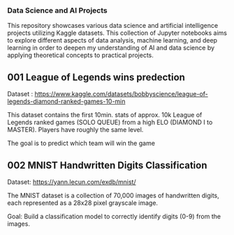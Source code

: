 ### Data Science and AI Projects
This repository showcases various data science and artificial intelligence projects utilizing Kaggle datasets. This collection of Jupyter notebooks aims to explore different aspects of data analysis, machine learning, and deep learning in order to deepen my understanding of AI and data science by applying theoretical concepts to practical projects.

## 001 League of Legends wins predection 
Dataset : https://www.kaggle.com/datasets/bobbyscience/league-of-legends-diamond-ranked-games-10-min

This dataset contains the first 10min. stats of approx. 10k League of Legends ranked games (SOLO QUEUE) from a high ELO (DIAMOND I to MASTER). Players have roughly the same level. 

The goal is to predict which team will win the game 


## 002 MNIST Handwritten Digits Classification
Dataset: https://yann.lecun.com/exdb/mnist/

The MNIST dataset is a collection of 70,000 images of handwritten digits, each represented as a 28x28 pixel grayscale image.

Goal: Build a classification model to correctly identify digits (0-9) from the images.